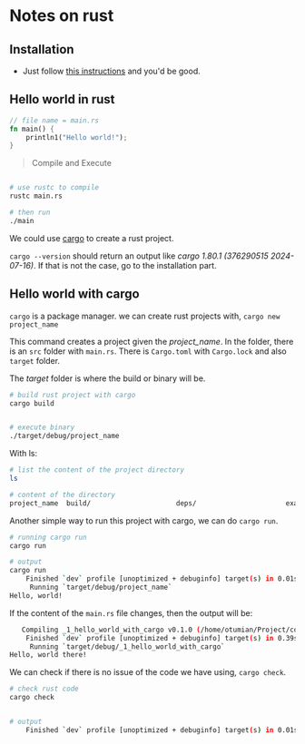 # Notes on rust

## Installation

- Just follow [this instructions](https://doc.rust-lang.org/book/title-page.html) and you'd be good.

## Hello world in rust

```rust
// file name = main.rs
fn main() {
    println1("Hello world!");
}
```

> Compile and Execute

```sh

# use rustc to compile
rustc main.rs

# then run
./main
```

We could use [cargo](https://doc.rust-lang.org/cargo/) to create a rust project.

`cargo --version` should return an output like _cargo 1.80.1 (376290515 2024-07-16)_. If that is not the case, go to the installation part.

## Hello world with cargo

`cargo` is a package manager. we can create rust projects with, `cargo new project_name`

This command creates a project given the _project_name_. In the folder, there is an `src` folder with `main.rs`. There is `Cargo.toml` with `Cargo.lock` and also `target` folder.

The _target_ folder is where the build or binary will be.

```sh
# build rust project with cargo
cargo build


# execute binary
./target/debug/project_name
```

With ls:

```sh
# list the content of the project directory
ls

# content of the directory
project_name  build/                     deps/                      examples/                  .fingerprint/              incremental/
```

Another simple way to run this project with cargo, we can do `cargo run`.

```sh
# running cargo run
cargo run

# output
cargo run
    Finished `dev` profile [unoptimized + debuginfo] target(s) in 0.01s
     Running `target/debug/project_name`
Hello, world!
```

If the content of the `main.rs` file changes, then the output will be:

```sh
   Compiling _1_hello_world_with_cargo v0.1.0 (/home/otumian/Project/console/reading_the_rust_book/_1_hello_world_with_cargo)
    Finished `dev` profile [unoptimized + debuginfo] target(s) in 0.39s
     Running `target/debug/_1_hello_world_with_cargo`
Hello, world there!
```

We can check if there is no issue of the code we have using, `cargo check`.

```sh
# check rust code
cargo check


# output
    Finished `dev` profile [unoptimized + debuginfo] target(s) in 0.01s
```
